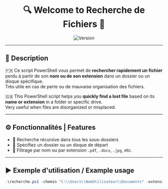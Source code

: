 <h1 align="center">🔍 Welcome to Recherche de Fichiers 👋</h1>

<p align="center">
  <img alt="Version" src="https://img.shields.io/badge/version-1.0-blue.svg?cacheSeconds=2592000" />
</p>

---

## 📂 Description

🇫🇷 Ce script PowerShell vous permet de **rechercher rapidement un fichier** perdu à partir de son **nom ou de son extension** dans un dossier ou un disque spécifique.  
Très utile en cas de perte ou de mauvaise organisation des fichiers.

🇬🇧 This PowerShell script helps you **quickly find a lost file** based on its **name or extension** in a folder or specific drive.  
Very useful when files are disorganized or misplaced.

---

## ⚙️ Fonctionnalités | Features

- 🔎 Recherche récursive dans tous les sous-dossiers
- 📁 Spécifiez un dossier ou un disque de départ
- 🧠 Filtrage par nom ou par extension `.pdf`, `.docx`, `.jpg`, etc.

---

## ▶️ Exemple d'utilisation / Example usage

```powershell
.\recherche.ps1 -chemin "C:\\Users\\NomUtilisateur\\Documents" -extension ".pdf"

